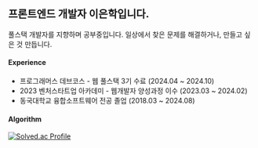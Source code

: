 ## 프론트엔드 개발자 이은학입니다.
풀스택 개발자를 지향하며 공부중입니다. 일상에서 찾은 문제를 해결하거나, 만들고 싶은 것 만듭니다.
#### Experience
- 프로그래머스 데브코스 - 웹 풀스택 3기 수료 (2024.04 ~ 2024.10)
- 2023 벤처스타트업 아카데미 - 웹개발자 양성과정 이수 (2023.03 ~ 2024.02)
- 동국대학교 융합소프트웨어 전공 졸업 (2018.03 ~ 2024.08)
#### Algorithm
[![Solved.ac Profile](http://mazassumnida.wtf/api/generate_badge?boj=enaklee401)](https://solved.ac/enaklee401)
